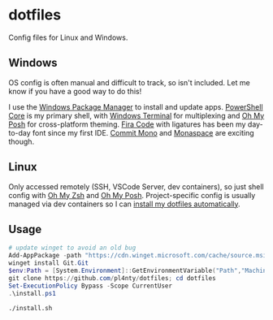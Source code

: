 # dotfiles

Config files for Linux and Windows.

## Windows

OS config is often manual and difficult to track, so isn't included. Let me know if you have a good way to do this!

I use the [Windows Package Manager](https://learn.microsoft.com/en-us/windows/package-manager/) to install and update apps.
[PowerShell Core](https://github.com/PowerShell/PowerShell) is my primary shell, with [Windows Terminal](https://github.com/microsoft/terminal) for multiplexing and [Oh My Posh](https://github.com/jandedobbeleer/oh-my-posh) for cross-platform theming. [Fira Code](https://github.com/tonsky/FiraCode) with ligatures has been my day-to-day font since my first IDE. [Commit Mono](https://commitmono.com/) and [Monaspace](https://github.com/githubnext/monaspace) are exciting though.

## Linux

Only accessed remotely (SSH, VSCode Server, dev containers), so just shell config with [Oh My Zsh](https://github.com/ohmyzsh/ohmyzsh) and [Oh My Posh](https://github.com/jandedobbeleer/oh-my-posh). Project-specific config is usually managed via dev containers so I can [install my dotfiles automatically](https://code.visualstudio.com/docs/devcontainers/containers#_personalizing-with-dotfile-repositories).

## Usage

```PowerShell
# update winget to avoid an old bug
Add-AppPackage -path "https://cdn.winget.microsoft.com/cache/source.msix."
winget install Git.Git
$env:Path = [System.Environment]::GetEnvironmentVariable("Path","Machine") + ";" + [System.Environment]::GetEnvironmentVariable("Path","User")
git clone https://github.com/pl4nty/dotfiles; cd dotfiles
Set-ExecutionPolicy Bypass -Scope CurrentUser
.\install.ps1
```

```bash
./install.sh
```
